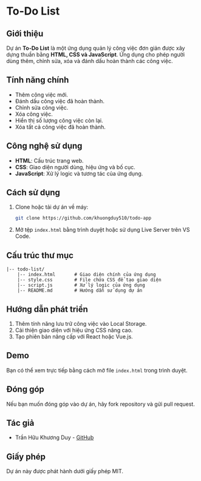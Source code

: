 # To-Do List

## Giới thiệu
Dự án **To-Do List** là một ứng dụng quản lý công việc đơn giản được xây dựng thuần bằng **HTML, CSS và JavaScript**. Ứng dụng cho phép người dùng thêm, chỉnh sửa, xóa và đánh dấu hoàn thành các công việc.

## Tính năng chính
- Thêm công việc mới.
- Đánh dấu công việc đã hoàn thành.
- Chỉnh sửa công việc.
- Xóa công việc.
- Hiển thị số lượng công việc còn lại.
- Xóa tất cả công việc đã hoàn thành.

## Công nghệ sử dụng
- **HTML**: Cấu trúc trang web.
- **CSS**: Giao diện người dùng, hiệu ứng và bố cục.
- **JavaScript**: Xử lý logic và tương tác của ứng dụng.

## Cách sử dụng
1. Clone hoặc tải dự án về máy:
   ```sh
   git clone https://github.com/khuongduy510/todo-app
   ```
2. Mở tệp `index.html` bằng trình duyệt hoặc sử dụng Live Server trên VS Code.

## Cấu trúc thư mục
```
|-- todo-list/
    |-- index.html       # Giao diện chính của ứng dụng
    |-- style.css        # File chứa CSS để tạo giao diện
    |-- script.js        # Xử lý logic của ứng dụng
    |-- README.md        # Hướng dẫn sử dụng dự án
```

## Hướng dẫn phát triển
1. Thêm tính năng lưu trữ công việc vào Local Storage.
2. Cải thiện giao diện với hiệu ứng CSS nâng cao.
3. Tạo phiên bản nâng cấp với React hoặc Vue.js.

## Demo
Bạn có thể xem trực tiếp bằng cách mở file `index.html` trong trình duyệt.

## Đóng góp
Nếu bạn muốn đóng góp vào dự án, hãy fork repository và gửi pull request.

## Tác giả
- Trần Hữu Khương Duy - [GitHub](https://github.com/khuongduy510)

## Giấy phép
Dự án này được phát hành dưới giấy phép MIT.


